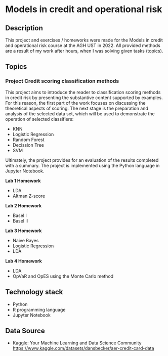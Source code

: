 # Models in credit and operational risk
## Description
This project and exercises / homeworks were made for the Models in credit and operational risk course at the AGH UST in 2022.
All provided methods are a result of my work after hours, when I was solving given tasks (topics).

## Topics
### Project Credit scoring classification methods

This project aims to introduce the reader to classification scoring methods in credit risk by presenting the substantive content supported by examples. For this reason, the first
part of the work focuses on discussing the theoretical aspects of scoring. The next stage is the preparation and analysis of the selected data set, which will be used to demonstrate 
the operation of selected classifiers:

- KNN
- Logistic Regression
- Random Forest
- Decission Tree
- SVM

Ultimately, the project provides for an evaluation of the results completed with a summary. The project is implemented using the Python language in Jupyter Notebook.

**Lab 1 Homework**

- LDA
- Altman Z-score

**Lab 2 Homework**

- Basel I
- Basel II

**Lab 3 Homework**

- Naive Bayes
- Logistic Regression
- LDA

**Lab 4 Homework**

- LDA
-  OpVaR and OpES using the Monte Carlo method

## Technology stack

- Python
- R programming language
- Jupyter Notebook

## Data Source
- Kaggle: Your Machine Learning and Data Science Community https://www.kaggle.com/datasets/dansbecker/aer-credit-card-data
